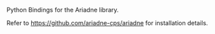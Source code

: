 Python Bindings for the Ariadne library.

Refer to https://github.com/ariadne-cps/ariadne for installation details.
